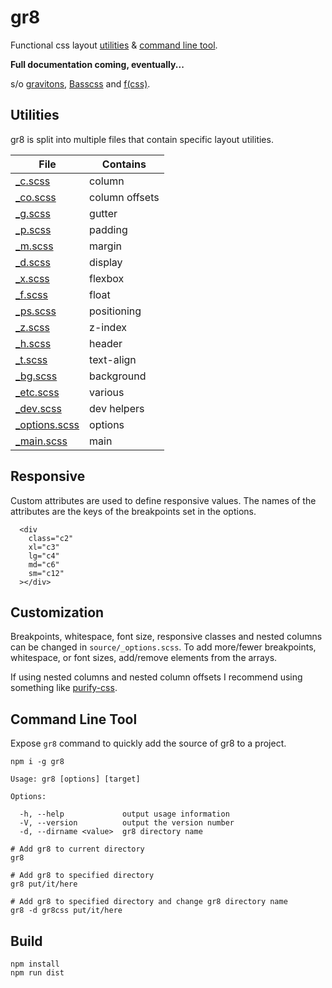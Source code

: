 # gr8

Functional css layout [utilities](#utilities) & [command line tool](#command-line-tool).

**Full documentation coming, eventually...**

s/o [gravitons](https://github.com/jxnblk/gravitons), [Basscss](http://basscss.com) and [f(css)](http://www.jon.gold/2015/07/functional-css/).

## Utilities

gr8 is split into multiple files that contain specific layout utilities.

File | Contains
--- | ---
[_c.scss](https://github.com/jongacnik/gr8/blob/master/source/_c.scss) | column
[_co.scss](https://github.com/jongacnik/gr8/blob/master/source/_co.scss) | column offsets
[_g.scss](https://github.com/jongacnik/gr8/blob/master/source/_g.scss) | gutter
[_p.scss](https://github.com/jongacnik/gr8/blob/master/source/_p.scss) | padding
[_m.scss](https://github.com/jongacnik/gr8/blob/master/source/_m.scss) | margin
[_d.scss](https://github.com/jongacnik/gr8/blob/master/source/_d.scss) | display
[_x.scss](https://github.com/jongacnik/gr8/blob/master/source/_x.scss) | flexbox
[_f.scss](https://github.com/jongacnik/gr8/blob/master/source/_f.scss) | float
[_ps.scss](https://github.com/jongacnik/gr8/blob/master/source/_ps.scss) | positioning
[_z.scss](https://github.com/jongacnik/gr8/blob/master/source/_z.scss) | z-index
[_h.scss](https://github.com/jongacnik/gr8/blob/master/source/_h.scss) | header
[_t.scss](https://github.com/jongacnik/gr8/blob/master/source/_t.scss) | text-align
[_bg.scss](https://github.com/jongacnik/gr8/blob/master/source/_bg.scss) | background
[_etc.scss](https://github.com/jongacnik/gr8/blob/master/source/_etc.scss) | various
[_dev.scss](https://github.com/jongacnik/gr8/blob/master/source/_dev.scss) | dev helpers
[_options.scss](https://github.com/jongacnik/gr8/blob/master/source/_options.scss) | options
[_main.scss](https://github.com/jongacnik/gr8/blob/master/source/_main.scss) | main

## Responsive

Custom attributes are used to define responsive values. The names of the attributes are the keys of the breakpoints set in the options.

```
  <div
    class="c2"
    xl="c3"
    lg="c4"
    md="c6"
    sm="c12"
  ></div>
```

## Customization

Breakpoints, whitespace, font size, responsive classes and nested columns can be changed in `source/_options.scss`. To add more/fewer breakpoints, whitespace, or font sizes, add/remove elements from the arrays.

If using nested columns and nested column offsets I recommend using something like [purify-css](https://www.npmjs.com/package/purify-css).

## Command Line Tool

Expose `gr8` command to quickly add the source of gr8 to a project.

```
npm i -g gr8
```

```
Usage: gr8 [options] [target]

Options:

  -h, --help             output usage information
  -V, --version          output the version number
  -d, --dirname <value>  gr8 directory name
```

```
# Add gr8 to current directory
gr8

# Add gr8 to specified directory
gr8 put/it/here

# Add gr8 to specified directory and change gr8 directory name
gr8 -d gr8css put/it/here
```

## Build

```
npm install
npm run dist
```